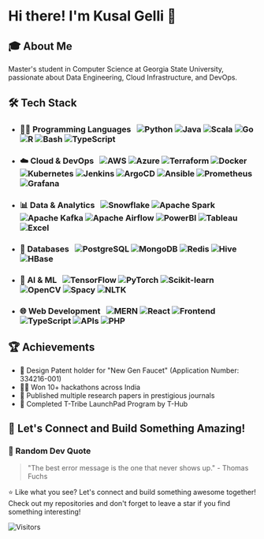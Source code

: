 # Hi there! I'm Kusal Gelli 👋
## 🎓 About Me
Master's student in Computer Science at Georgia State University, passionate about Data Engineering, Cloud Infrastructure, and DevOps.

## 🛠️ Tech Stack
* ### 👨‍💻 Programming Languages &nbsp; ![Python](https://img.shields.io/badge/-Python-3776AB?style=flat&logo=python&logoColor=white) ![Java](https://img.shields.io/badge/-Java-007396?style=flat&logo=java&logoColor=white) ![Scala](https://img.shields.io/badge/-Scala-DC322F?style=flat&logo=scala&logoColor=white) ![Go](https://img.shields.io/badge/-Go-00ADD8?style=flat&logo=go&logoColor=white) ![R](https://img.shields.io/badge/-R-276DC3?style=flat&logo=r&logoColor=white) ![Bash](https://img.shields.io/badge/-Bash-4EAA25?style=flat&logo=gnu-bash&logoColor=white) ![TypeScript](https://img.shields.io/badge/-TypeScript-3178C6?style=flat&logo=typescript&logoColor=white)

* ### ☁️ Cloud & DevOps &nbsp; ![AWS](https://img.shields.io/badge/-AWS-232F3E?style=flat&logo=amazon-aws&logoColor=white) ![Azure](https://img.shields.io/badge/-Azure-0089D6?style=flat&logo=microsoft-azure&logoColor=white) ![Terraform](https://img.shields.io/badge/-Terraform-7B42BC?style=flat&logo=terraform&logoColor=white) ![Docker](https://img.shields.io/badge/-Docker-2496ED?style=flat&logo=docker&logoColor=white) ![Kubernetes](https://img.shields.io/badge/-Kubernetes-326CE5?style=flat&logo=kubernetes&logoColor=white) ![Jenkins](https://img.shields.io/badge/-Jenkins-D24939?style=flat&logo=jenkins&logoColor=white) ![ArgoCD](https://img.shields.io/badge/-ArgoCD-EF7B4D?style=flat&logo=argo&logoColor=white) ![Ansible](https://img.shields.io/badge/-Ansible-EE0000?style=flat&logo=ansible&logoColor=white) ![Prometheus](https://img.shields.io/badge/-Prometheus-E6522C?style=flat&logo=prometheus&logoColor=white) ![Grafana](https://img.shields.io/badge/-Grafana-F46800?style=flat&logo=grafana&logoColor=white)

* ### 📊 Data & Analytics &nbsp; ![Snowflake](https://img.shields.io/badge/-Snowflake-29B5E8?style=flat&logo=snowflake&logoColor=white) ![Apache Spark](https://img.shields.io/badge/-Apache_Spark-E25A1C?style=flat&logo=apache-spark&logoColor=white) ![Apache Kafka](https://img.shields.io/badge/-Apache_Kafka-231F20?style=flat&logo=apache-kafka&logoColor=white) ![Apache Airflow](https://img.shields.io/badge/-Apache_Airflow-017CEE?style=flat&logo=apache-airflow&logoColor=white) ![PowerBI](https://img.shields.io/badge/-Power_BI-F2C811?style=flat&logo=power-bi&logoColor=black) ![Tableau](https://img.shields.io/badge/-Tableau-E97627?style=flat&logo=tableau&logoColor=white) ![Excel](https://img.shields.io/badge/-Excel-217346?style=flat&logo=microsoft-excel&logoColor=white)

* ### 💾 Databases &nbsp; ![PostgreSQL](https://img.shields.io/badge/-PostgreSQL-336791?style=flat&logo=postgresql&logoColor=white) ![MongoDB](https://img.shields.io/badge/-MongoDB-47A248?style=flat&logo=mongodb&logoColor=white) ![Redis](https://img.shields.io/badge/-Redis-DC382D?style=flat&logo=redis&logoColor=white) ![Hive](https://img.shields.io/badge/-Hive-FDEE21?style=flat&logo=apache-hive&logoColor=black) ![HBase](https://img.shields.io/badge/-HBase-BA1F33?style=flat&logo=apache&logoColor=white)

* ### 🧠 AI & ML &nbsp; ![TensorFlow](https://img.shields.io/badge/-TensorFlow-FF6F00?style=flat&logo=tensorflow&logoColor=white) ![PyTorch](https://img.shields.io/badge/-PyTorch-EE4C2C?style=flat&logo=pytorch&logoColor=white) ![Scikit-learn](https://img.shields.io/badge/-Scikit_Learn-F7931E?style=flat&logo=scikit-learn&logoColor=white) ![OpenCV](https://img.shields.io/badge/-OpenCV-5C3EE8?style=flat&logo=opencv&logoColor=white) ![Spacy](https://img.shields.io/badge/-Spacy-09A3D5?style=flat&logo=spacy&logoColor=white) ![NLTK](https://img.shields.io/badge/-NLTK-3776AB?style=flat&logo=python&logoColor=white)

* ### 🌐 Web Development &nbsp; ![MERN](https://img.shields.io/badge/-MERN_Stack-000000?style=flat&logo=mongodb&logoColor=white) ![React](https://img.shields.io/badge/-React/Redux-61DAFB?style=flat&logo=react&logoColor=black) ![Frontend](https://img.shields.io/badge/-HTML/CSS/JS-E34F26?style=flat&logo=html5&logoColor=white) ![TypeScript](https://img.shields.io/badge/-TypeScript-3178C6?style=flat&logo=typescript&logoColor=white) ![APIs](https://img.shields.io/badge/-REST/GraphQL/WebSocket-E10098?style=flat&logo=graphql&logoColor=white) ![PHP](https://img.shields.io/badge/-PHP-777BB4?style=flat&logo=php&logoColor=white)

## 🏆 Achievements
- 📱 Design Patent holder for "New Gen Faucet" (Application Number: 334216-001)
- 🏃‍♂️ Won 10+ hackathons across India
- 📖 Published multiple research papers in prestigious journals
- 🚀 Completed T-Tribe LaunchPad Program by T-Hub
 
## 🤝 Let's Connect and Build Something Amazing!
### 🎵 Random Dev Quote
> "The best error message is the one that never shows up." - Thomas Fuchs

⭐️ Like what you see? Let's connect and build something awesome together! Check out my repositories and don't forget to leave a star if you find something interesting!

![Visitors](https://visitor-badge.laobi.icu/badge?page_id=YourGitHubUsername.YourGitHubUsername)
